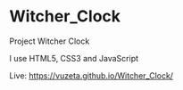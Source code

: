 # Witcher_Clock


Project Witcher Clock

I use HTML5, CSS3 and JavaScript

Live: https://vuzeta.github.io/Witcher_Clock/
